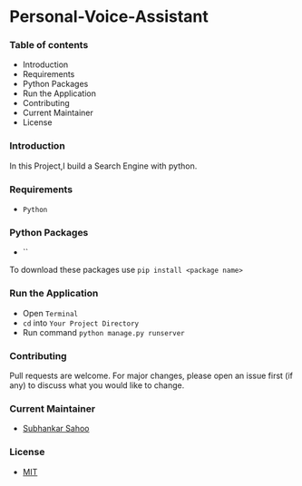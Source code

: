 # Personal-Voice-Assistant
 
### Table of contents

- Introduction
- Requirements
- Python Packages
- Run the Application
- Contributing
- Current Maintainer
- License


### Introduction
In this Project,I build a Search Engine with python.


### Requirements
- `Python`


### Python Packages
- ``

To download these packages use `pip install <package name>`


### Run the Application
- Open `Terminal`
- `cd` into `Your Project Directory`
- Run command `python manage.py runserver`


### Contributing

Pull requests are welcome. For major changes, please open an issue first (if any)
to discuss what you would like to change.


### Current Maintainer
- [Subhankar Sahoo](https://github.com/sahoo-subha)

### License

- [MIT]()

